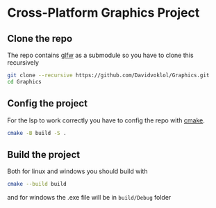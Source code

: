 # Cross-Platform Graphics Project

## Clone the repo
The repo contains [glfw](https://www.glfw.org/download.html) as a submodule so you have to clone this recursively
```bash
git clone --recursive https://github.com/Davidvoklol/Graphics.git
cd Graphics
```

## Config the project

For the lsp to work correctly you have to config the repo with [cmake](https://cmake.org/).
```bash
cmake -B build -S .
```

## Build the project

Both for linux and windows you should build with
```bash
cmake --build build
```
and for windows the .exe file will be in `build/Debug` folder
